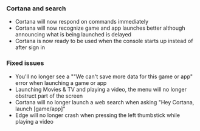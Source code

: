 ### Cortana and search
- Cortana will now respond on commands immediately
- Cortana will now recognize game and app launches better although announcing what is being launched is delayed
- Cortana is now ready to be used when the console starts up instead of after sign in

### Fixed issues
- You'll no longer see a ""We can't save more data for this game or app" error when launching a game or app
- Launching Movies & TV and playing a video, the menu will no longer obstruct part of the screen
- Cortana will no longer launch a web search when asking "Hey Cortana, launch [game/app]"
- Edge will no longer crash when pressing the left thumbstick while playing a video